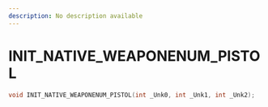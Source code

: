 ```yaml
---
description: No description available 
---
```


# INIT_NATIVE_WEAPONENUM_PISTOL

```cpp
void INIT_NATIVE_WEAPONENUM_PISTOL(int _Unk0, int _Unk1, int _Unk2);
```